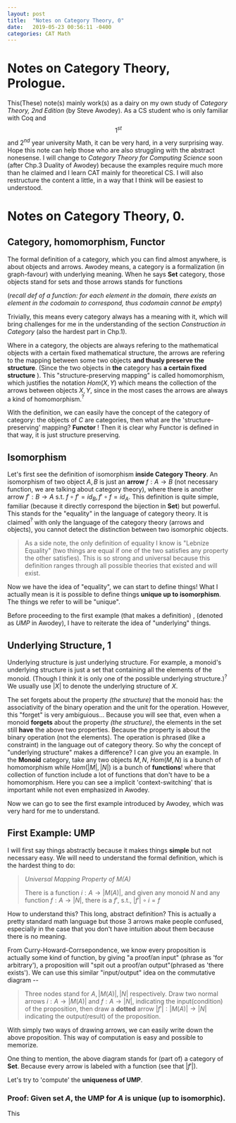 ```yaml
---
layout: post
title:  "Notes on Category Theory, 0"
date:   2019-05-23 00:56:11 -0400
categories: CAT Math
---
```


# Notes on Category Theory, Prologue.
This(These) note(s) mainly work(s) as a dairy on my own study of *Category Theory, 2nd Edition* (by Steve Awodey). As a CS student who is only familiar with Coq and $$1^{st}$$ and $2^{nd}$ year university Math, it can be very hard, in a very surprising way. Hope this note can help those who are also struggling with the abstract nonesense. I will change to *Category Theory for Computing Science* soon (after Chp.3 Duality of Awodey) because the examples require much more than he claimed and I learn CAT mainly for theoretical CS. I will also restructure the content a little, in a way that I think will be easiest to understood.

# Notes on Category Theory, __0__.
## Category, homomorphism, Functor
The formal definition of a category, which you can find almost anywhere, is about objects and arrows. Awodey means, a category is a formalization (in graph-favour) with underlying meaning.
When he says __Set__ category, those objects stand for sets and those arrows stands for functions

(*recall def of a function: for each element in the domain, there exists an element in the codomain to correspond, thus codomain cannot be empty*)

Trivially, this means every category always has a meaning with it, which will bring challenges for me in the understanding of the section *Construction in Category* (also the hardest part in Chp.1). 

Where in a category, the objects are always refering to the mathematical objects with a certain fixed mathematical structure, the arrows are refering to the mapping between some two objects **and thusly preserve the structure**. (Since the two objects in **the** category has __a certain fixed structure__ ). This "structure-preserving mapping" is called homomorphism, which justifies the notation $Hom(X,Y)$ which means the collection of the arrows between objects $X,Y$, since in the most cases the arrows are always a kind of homomorphism.$^?$ 

With the definition, we can easily have the concept of the category of category: the objects of ${C}$ are categories, then what are the 'structure-preserving' mapping? __Functor__ ! Then it is clear why Functor is defined in that way, it is just structure preserving.

## Isomorphism

Let's first see the definition of isomorphism __inside Category Theory__. An isomorphism of two object $A,B$ is just an __arrow__ $f:A \rightarrow B$ (not necessary function, we are talking about category theory), where there is another arrow $f' : B \rightarrow A$ s.t. $f \circ f' = id_B, f' \circ f = id_A$. This definition is quite simple, familiar (because it directly correspond the bijection in __Set__) but powerful. This stands for the "equality" in the language of category theory. It is claimed$^?$ with only the language of the category theory (arrows and objects), you cannot detect the distinction between two isomorphic objects. 

> As a side note, the only definition of equality I know is "Lebnize Equality" (two things are equal if one of the two satisfies any property the other satisfies). This is so strong and universal because this definition ranges through all possible theories that existed and will exist. 

Now we have the idea of "equality", we can start to define things! What I actually mean is it is possible to define things __unique up to isomorphism__. The things we refer to will be "unique". 


Before proceeding to the first example (that makes a definition) , (denoted as *UMP* in Awodey), I have to reiterate the idea of "underlying" things. 

## Underlying Structure, __1__

Underlying structure is just underlying structure. For example, a monoid's underlying structure is just a set that containing all the elements of the monoid. (Though I think it is only one of the possible underlying structure.)$^?$ We usually use $|X|$ to denote the underlying structure of $X$. 

The set forgets about the property *(the structure)* that the monoid has: the associativity of the binary operation and the unit for the operation. However, this "forget" is very ambiguious... Because you will see that, even when a monoid **forgets** about the property *(the structure)*, the elements in the set still __have__ the above two properties. Because the property is about the binary operation (not the elements). The operation is phrased (like a constraint) in the language out of category theory. So why the concept of "underlying structure" makes a difference? I can give you an example. In the __Monoid__ category, take any two objects $M, N$, $Hom(M,N)$ is a bunch of homomorphism while $Hom(|M|, |N|)$ is a bunch of __functions__! where that collection of function include a lot of functions that don't have to be a homomorphism. Here you can see a implicit 'context-switching' that is important while not even emphasized in Awodey.


Now we can go to see the first example introduced by Awodey, which was very hard for me to understand.

## First Example: UMP

I will first say things abstractly because it makes things __simple__ but not necessary easy. We will need to understand the formal definition, which is the hardest thing to do:

> *Universal Mapping Property of M(A)*
> 
> There is a function $i:A \rightarrow | M(A)|$, and given any monoid $N$ and any function $f: A \rightarrow | N |$, there is a $f'$, s.t., $|f'| \circ i = f$ 

How to understand this? This long, abstract definition? This is actually a pretty standard math language but those 3 arrows make people confused, especially in the case that you don't have intuition about them because there is no meaning. 

From Curry-Howard-Corrsepondence, we know every proposition is actually some kind of function, by giving "a proof/an input" (phrase as 'for arbitrary'), a proposition will "spit out a proof/an output"(phrased as 'there exists'). We can use this similar "input/output" idea on the commutative diagram --

> Three nodes stand for $A, |M(A)|, |N|$ respectively. Draw two normal arrows $i: A \rightarrow |M(A)|$ and $f: A \rightarrow |N|$, indicating the input(condition) of the proposition, then draw a __dotted__ arrow $|f'|: |M(A)| \rightarrow |N|$ indicating the output(result) of the proposition.

With simply two ways of drawing arrows, we can easily write down the above proposition. This way of computation is easy and possible to memorize. 

One thing to mention, the above diagram stands for (part of) a category of __Set__. Because every arrow is labeled with a function (see that $|f'|$).

Let's try to 'compute' the __uniqueness of UMP__.

### Proof: Given set $A$, the UMP for $A$ is unique (up to isomorphic).

This 
